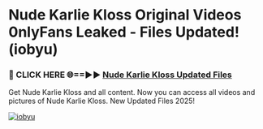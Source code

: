 # Nude Karlie Kloss Original Videos 0nlyFans Leaked - Files Updated! (iobyu)

<h3>🔴 CLICK HERE 🌐==►► <a href="https://tinyurl.com/52m3yx9h" rel="nofollow">Nude Karlie Kloss Updated Files</a></h3>

Get Nude Karlie Kloss and all content. Now you can access all videos and pictures of Nude Karlie Kloss. New Updated Files 2025!

[![iobyu](https://i.imgur.com/TnHtlc8.gif)](https://tinyurl.com/52m3yx9h)
